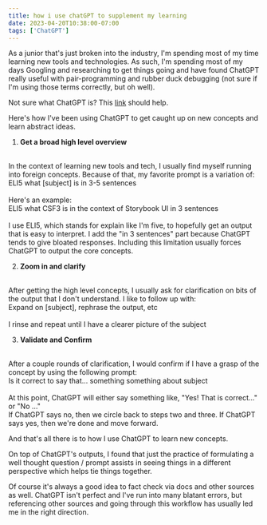 ```yaml
---
title: how i use chatGPT to supplement my learning
date: 2023-04-20T10:38:00-07:00
tags: ['ChatGPT']
---
```


As a junior that's just broken into the industry, I'm spending most of my time learning new tools and technologies. As such, I'm spending most of my days Googling and researching to get things going and have found ChatGPT really useful with pair-programming and rubber duck debugging (not sure if I'm using those terms correctly, but oh well).

Not sure what ChatGPT is? This [link](https://letmegooglethat.com/?q=what+is+chatgpt) should help.

Here's how I've been using ChatGPT to get caught up on new concepts and learn abstract ideas.

1. **Get a broad high level overview** 
<br>
In the context of learning new tools and tech, I usually find myself running into foreign concepts. Because of that, my favorite prompt is a variation of: 
<br>
ELI5 what [subject] is in 3-5 sentences
<br><br>
Here's an example:
<br> 
ELI5 what CSF3 is in the context of Storybook UI in 3 sentences
<br><br>
I use ELI5, which stands for explain like I'm five, to hopefully get an output that is easy to interpret. I add the "in 3 sentences" part because ChatGPT tends to give bloated responses. Including this limitation usually forces ChatGPT to output the core concepts.

2. **Zoom in and clarify**
<br>
After getting the high level concepts, I usually ask for clarification on bits of the output that I don't understand. I like to follow up with:
<br>
Expand on [subject], rephrase the output, etc 
<br><br>
I rinse and repeat until I have a clearer picture of the subject
<br> 

3. **Validate and Confirm**
<br>
After a couple rounds of clarification, I would confirm if I have a grasp of the concept by using the following prompt: 
<br>
Is it correct to say that... something something about subject
<br><br>
At this point, ChatGPT will either say something like, "Yes! That is correct..." or "No ..."
<br>
If ChatGPT says no, then we circle back to steps two and three. If ChatGPT says yes, then we're done and move forward. 

And that's all there is to how I use ChatGPT to learn new concepts. 

On top of ChatGPT's outputs, I found that just the practice of formulating a well thought question / prompt assists in seeing things in a different perspective which helps tie things together. 

Of course it's always a good idea to fact check via docs and other sources as well. ChatGPT isn't perfect and I've run into many blatant errors, but referencing other sources and going through this workflow has usually led me in the right direction.

